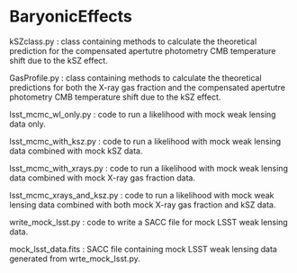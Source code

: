 # BaryonicEffects

kSZclass.py : class containing methods to calculate the theoretical prediction for the compensated apertutre photometry CMB temperature shift due to the kSZ effect.

GasProfile.py : class containing methods to calculate the theoretical predictions for both the X-ray gas fraction and the compensated apertutre photometry CMB temperature shift due to the kSZ effect.

lsst_mcmc_wl_only.py : code to run a likelihood with mock weak lensing data only.

lsst_mcmc_with_ksz.py : code to run a likelihood with mock weak lensing data combined with mock kSZ data.

lsst_mcmc_with_xrays.py : code to run a likelihood with mock weak lensing data combined with mock X-ray gas fraction data.

lsst_mcmc_xrays_and_ksz.py : code to run a likelihood with mock weak lensing data combined with both mock X-ray gas fraction and kSZ data.

write_mock_lsst.py : code to write a SACC file for mock LSST weak lensing data.

mock_lsst_data.fits : SACC file containing mock LSST weak lensing data generated from wrte_mock_lsst.py.
